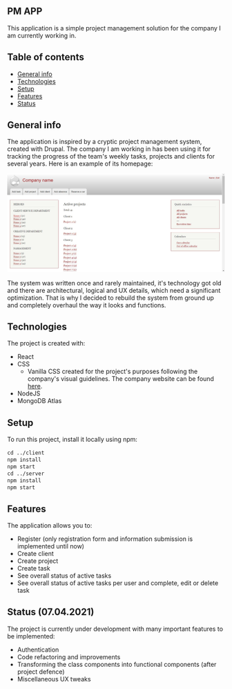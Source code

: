 ## PM APP
This application is a simple project management solution for the company I am currently working in.

## Table of contents
* [General info](#general-info)
* [Technologies](#technologies)
* [Setup](#setup)
* [Features](#features)
* [Status](#status)

## General info
The application is inspired by a cryptic project management system, created with Drupal. The company I am working in 
has been using it for tracking the progress of the team's weekly tasks, projects and clients for several years. 
Here is an example of its homepage:

![Legacy homepage](./img/legacy-homepage.jpg)

The system was written once and rarely maintained, it's technology got old and there are architectural, logical and 
UX details, which need a significant optimization. That is why I decided to rebuild the system from ground up and completely 
overhaul the way it looks and functions.

## Technologies
The project is created with:
* React
* CSS 
  * Vanilla CSS created for the project's purposes following the company's 
    visual guidelines. The company website can be found [here](https://publicis-dialog.bg/).
* NodeJS
* MongoDB Atlas

## Setup
To run this project, install it locally using npm:

```
cd ../client
npm install
npm start
cd ../server
npm install
npm start
```

## Features
The application allows you to:
* Register (only registration form and information submission is implemented until now)
* Create client
* Create project
* Create task
* See overall status of active tasks
* See overall status of active tasks per user and complete, edit or delete task

## Status (07.04.2021)
The project is currently under development with many important features to be implemented:
* Authentication
* Code refactoring and improvements
* Transforming the class components into functional components (after project defence)
* Miscellaneous UX tweaks

